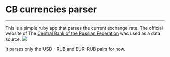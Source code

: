 # CB currencies parser
___
This is a simple ruby app that parses the current exchange rate.
The official website of The [Central Bank of the Russian Federation](https://www.cbr.ru/)  was used as a data source.
![](https://github.com/Mstudyacc/currencies_parser/tree/master/img/cb_img.png)

It parses only the USD - RUB and EUR-RUB pairs for now.